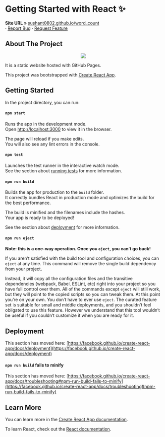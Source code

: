 <!-- PROJECT LOGO -->
<br />
<p>
  <h1>Getting Started with React ✨</h1>

  <p>
    <strong>Site URL » </strong>
    <a href="https://sushant0802.github.io/word_count/"> sushant0802.github.io/word_count</a>
    <br />
    ·
    <a href="https://github.com/sushant0802/word_count/issues">Report Bug</a>
    ·
    <a href="https://github.com/sushant0802/word_count/issues">Request Feature</a>
  </p>
</p>

<!-- ABOUT THE PROJECT -->
## About The Project

<p align="center">
  <kbd>
<img src="https://user-images.githubusercontent.com/97898007/193134408-7019d5df-dca6-4b8d-84a0-ca0df7f6474b.gif"></img>
   </kbd>
</p>
It is a static website hosted with GitHub Pages.

This project was bootstrapped with [Create React App](https://github.com/facebook/create-react-app).

## Getting Started

In the project directory, you can run:

#### `npm start`

Runs the app in the development mode.\
Open [http://localhost:3000](http://localhost:3000) to view it in the browser.

The page will reload if you make edits.\
You will also see any lint errors in the console.

#### `npm test`

Launches the test runner in the interactive watch mode.\
See the section about [running tests](https://facebook.github.io/create-react-app/docs/running-tests) for more information.

#### `npm run build`

Builds the app for production to the `build` folder.\
It correctly bundles React in production mode and optimizes the build for the best performance.

The build is minified and the filenames include the hashes.\
Your app is ready to be deployed!

See the section about [deployment](https://facebook.github.io/create-react-app/docs/deployment) for more information.

#### `npm run eject`

**Note: this is a one-way operation. Once you `eject`, you can’t go back!**

If you aren’t satisfied with the build tool and configuration choices, you can `eject` at any time. This command will remove the single build dependency from your project.

Instead, it will copy all the configuration files and the transitive dependencies (webpack, Babel, ESLint, etc) right into your project so you have full control over them. All of the commands except `eject` will still work, but they will point to the copied scripts so you can tweak them. At this point you’re on your own.
You don’t have to ever use `eject`. The curated feature set is suitable for small and middle deployments, and you shouldn’t feel obligated to use this feature. However we understand that this tool wouldn’t be useful if you couldn’t customize it when you are ready for it.

## Deployment

This section has moved here: [https://facebook.github.io/create-react-app/docs/deployment](https://facebook.github.io/create-react-app/docs/deployment)

#### `npm run build` fails to minify

This section has moved here: [https://facebook.github.io/create-react-app/docs/troubleshooting#npm-run-build-fails-to-minify](https://facebook.github.io/create-react-app/docs/troubleshooting#npm-run-build-fails-to-minify)


## Learn More

You can learn more in the [Create React App documentation](https://facebook.github.io/create-react-app/docs/getting-started).

To learn React, check out the [React documentation](https://reactjs.org/).


